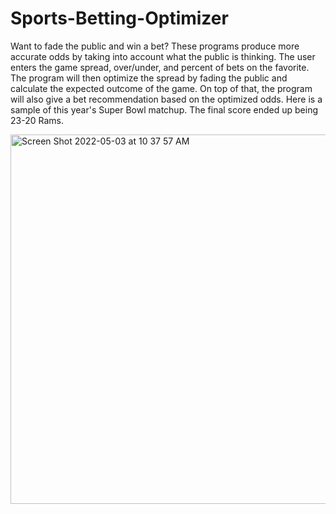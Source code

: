# Sports-Betting-Optimizer
Want to fade the public and win a bet? These programs produce more accurate odds by taking into account what the public is thinking. The user enters the game spread, over/under, and percent of bets on the favorite. The program will then optimize the spread by fading the public and calculate the expected outcome of the game. On top of that, the program will also give a bet recommendation based on the optimized odds. Here is a sample of this year's Super Bowl matchup. The final score ended up being 23-20 Rams. 

<img width="591" alt="Screen Shot 2022-05-03 at 10 37 57 AM" src="https://user-images.githubusercontent.com/84414002/166486897-8c12ecf6-724d-47c9-a84a-81fe4bf668a2.png">
